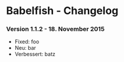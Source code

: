 Babelfish - Changelog
=====================

### Version 1.1.2 - 18. November 2015

* Fixed: foo
* Neu: bar
* Verbessert: batz

